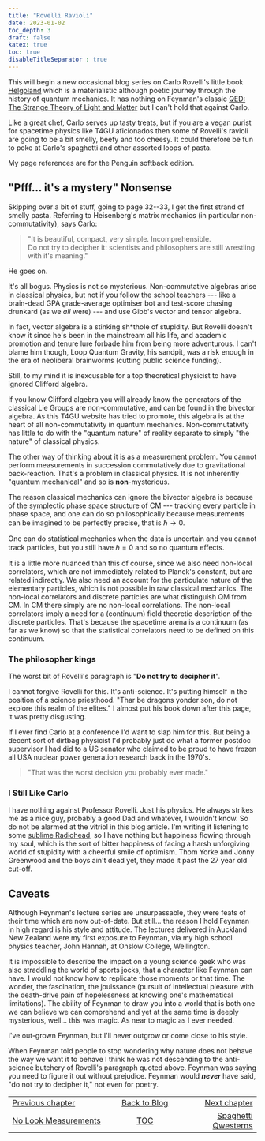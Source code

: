 ```yaml
---
title: "Rovelli Ravioli"
date: 2023-01-02
toc_depth: 3
draft: false
katex: true
toc: true
disableTitleSeparator : true
---
```


This will begin a new occasional blog series on Carlo Rovelli's little book [Helgoland](https://www.goodreads.com/book/show/55801224-helgoland) which is a 
materialistic although poetic journey through the history of quantum mechanics. 
It has nothing on Feynman's classic 
[QED: The Strange Theory of Light and Matter](https://www.google.co.nz/books/edition/QED/Uv-uxB0sRKEC?hl=en) 
but I can't hold that against Carlo.

Like a great chef, Carlo serves up tasty treats, but if you are a vegan purist for 
spacetime physics like T4GU aficionados then some of Rovelli's ravioli are going 
to be a bit smelly, beefy and too cheesy.
It could therefore be fun to poke at Carlo's spaghetti and other assorted loops 
of pasta.

My page references are for the Penguin softback edition.

## "Pfff... it's a mystery" Nonsense

Skipping over a bit of stuff, going to page 32--33, I get the first strand of smelly pasta. Referring to Heisenberg's matrix mechanics (in particular non-commutativity), says Carlo:

> "It is beautiful, compact, very simple. Incomprehensible.   
Do not try to decipher it: scientists and philosophers are still wrestling with it's meaning."

He goes on. 

It's all bogus. Physics is not so mysterious. Non-commutative algebras arise in 
classical physics, but not if you follow the school teachers  --- like a brain-dead 
GPA grade-average optimiser bot and test-score chasing drunkard (as we *all* were) 
--- and use Gibb's vector and tensor algebra.

In fact, vector algebra is a stinking sh*thole of stupidity.  But Rovelli doesn't 
know it since he's been in the mainstream all his life, and academic promotion and 
tenure lure forbade him from being more adventurous. I can't blame him though, Loop 
Quantum Gravity, his sandpit, was a risk enough in the era of neoliberal brainworms (cutting public science funding).

Still, to my mind it is inexcusable for a top theoretical physicist to have ignored Clifford algebra.

If you know Clifford algebra you will already know the generators of the classical 
Lie Groups are non-commutative, and can be found in the bivector algebra. 
As this T4GU website has tried to promote, this algebra is at the heart of all 
non-commutativity in quantum mechanics. Non-commutativity has little to do with the 
"quantum nature" of reality separate to simply "the nature" of classical physics.

The other way of thinking about it is as a measurement problem. You cannot perform 
measurements in succession commutatively due to gravitational back-reaction. 
That's a problem in classical physics. It is not inherently "quantum mechanical" 
and so is **non**-mysterious.

The reason classical mechanics can ignore the bivector algebra is because of the 
symplectic phase space structure of CM --- tracking every particle in phase space, 
and one can do so philosophically because measurements can be imagined to be 
perfectly precise, that is $\hbar \rightarrow 0$. 

One can do statistical mechanics when the data is uncertain and you cannot track 
particles, but you still have $\hbar = 0$ and so no quantum effects. 

It is a little more nuanced than this of course, since we also need non-local 
correlators, which are not immediately related to Planck's constant, but are 
related indirectly. We also need an account for the particulate nature of the elementary particles, which is not possible in raw classical mechanics. 
The non-local correlators and discrete particles are what distinguish QM from CM.
In CM there simply are no non-local correlations.
The non-local correlators imply a need for a (continuum) field theoretic 
description 
of the discrete particles. That's because the spacetime arena is a continuum 
(as far as we know) so that the statistical correlators need to be defined on 
this continuum.


### The philosopher kings

The worst bit of Rovelli's paragraph is "**Do not try to decipher it**".

I cannot forgive Rovelli for this. It's anti-science. It's putting himself in 
the position of a science priesthood. "Thar be dragons yonder son, do not explore 
this realm of the elites."  I almost put his book down 
after this page, it was pretty disgusting.

If I ever find Carlo at a conference I'd want to slap him for this. But being a 
decent sort of dirtbag physicist I'd probably just do what a former postdoc 
supervisor I had did to a US senator who claimed to be proud to have frozen all USA 
nuclear power generation research back in the 1970's.

> "That was the worst decision you probably ever made."


### I Still Like Carlo

I have nothing against Professor Rovelli. Just his physics. He always strikes me as 
a nice guy, probably a good Dad and whatever, I wouldn't know. 
So do not be alarmed at the vitriol in this blog article. I'm writing it listening 
to some [sublime Radiohead](https://www.youtube.com/watch?v=JDgqD2XiElc), so I have 
nothing but happiness flowing through my soul, 
which is the sort of bitter happiness of facing a harsh unforgiving world of stupidity 
with a cheerful smile of optimism. Thom Yorke and Jonny Greenwood and the boys ain't 
dead yet, they made it past the 27 year old cut-off.


## Caveats

Although Feynman's lecture series are unsurpassable, they were feats of their time 
which are now out-of-date. But still...  the reason I hold Feynman in high regard is 
his style and attitude. The lectures delivered in Auckland New Zealand were my first 
exposure to Feynman, via my high school physics teacher, John Hannah, at Onslow 
College, Wellington.

It is impossible to describe the impact on a young science geek who was also 
straddling the world of sports jocks, that a character like Feynman can have. I would 
not know how to replicate those moments or that time. The wonder, the fascination, 
the jouissance (pursuit of intellectual pleasure with the death-drive pain of 
hopelessness at knowing one's mathematical limitations). 
The ability of Feynman to draw you into a world that is both one we can believe we 
can comprehend and yet at the same time is deeply mysterious, well... this was magic. 
As near to magic as I ever needed.

I've out-grown Feynman, but I'll never outgrow or come close to his style.

When Feynman told people to stop wondering why nature does not behave the way we 
want it to behave I think he was not descending to the anti-science butchery of 
Rovelli's paragraph quoted above. Feynman was saying you need to figure it out without 
prejudice. Feynman would **_never_** have said, "do not try to decipher it," not 
even for poetry.


<table style="border-collapse: collapse; border=0;">
    <colgroup>
       <col span="1" style="width: 40%;">
       <col span="1" style="width: 30%;">
       <col span="1" style="width: 45%;">
    </colgroup>
<tr style="border: 1px solid color:#0f0f0f;">
<td style="border: 1px solid color:#0f0f0f;"><a href="../09_no_look_measurements">Previous chapter</a></td>
<td style="border: 1px solid color:#0f0f0f; text-align:center;"><a href="../">Back to Blog</a></td>
<td style="border: 1px solid color:#0f0f0f; text-align:right;"><a href="../11_spaghetti_worlds">Next chapter</a></td>
</tr>
<tr style="border: 1px solid color:#0f0f0f;">
<td style="border: 1px solid color:#0f0f0f;"><a href="../09_no_look_measurements">No Look Measurements</a></td>
<td style="border: 1px solid color:#0f0f0f; text-align:center;"><a href="../">TOC</a></td>
<td style="border: 1px solid color:#0f0f0f; text-align:right;"><a href="../11_spaghetti_worlds">Spaghetti Qwesterns</a></td>
</tr>
</table>
